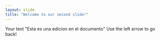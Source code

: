 ```yaml
---
layout: slide
title: "Welcome to our second slide!"
---
```

Your text "Esta es una edicion en el documento"
Use the left arrow to go back!
